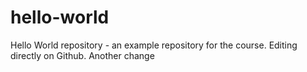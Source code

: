 # hello-world
Hello World repository - an example repository for the course.
Editing directly on Github.
Another change

